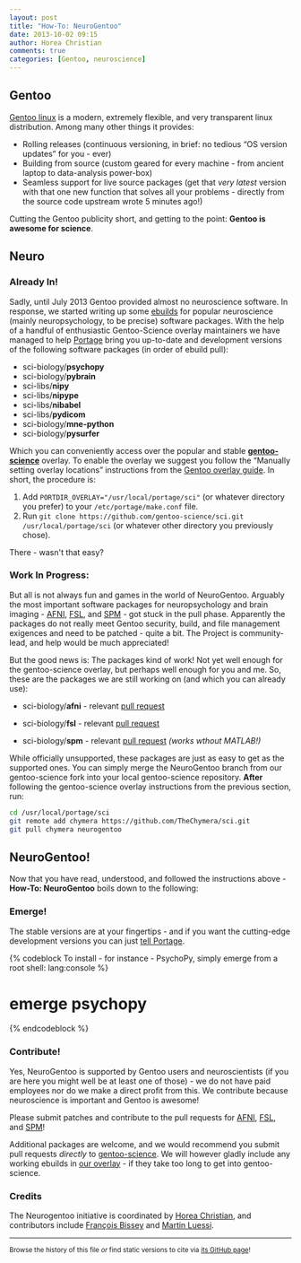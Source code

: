 ```yaml
---
layout: post
title: "How-To: NeuroGentoo"
date: 2013-10-02 09:15
author: Horea Christian
comments: true
categories: [Gentoo, neuroscience]
---
```


## Gentoo

[Gentoo linux](http://en.wikipedia.org/wiki/Gentoo_Linux) is a modern, extremely flexible, and very transparent linux distribution.
Among many other things it provides:

* Rolling releases (continuous versioning, in brief: no tedious “OS version updates” for you - ever)
* Building from source (custom geared for every machine - from ancient laptop to data-analysis power-box)
* Seamless support for live source packages (get that *very latest* version with that one new function that solves all your problems - directly from the source code upstream wrote 5 minutes ago!)

Cutting the Gentoo publicity short, and getting to the point: **Gentoo is awesome for science**.



## Neuro

### Already In!

Sadly, until July 2013 Gentoo provided almost no neuroscience software.
In response, we started writing up some [ebuilds](http://en.wikipedia.org/wiki/Ebuild) for popular neuroscience (mainly neuropsychology, to be precise) software packages.
With the help of a handful of enthusiastic Gentoo-Science overlay maintainers we have managed to help [Portage](<http://en.wikipedia.org/wiki/Portage_(software)>) bring you up-to-date and development versions of the following software packages (in order of ebuild pull):

* sci-biology/**psychopy**
* sci-biology/**pybrain**
* sci-libs/**nipy**
* sci-libs/**nipype**
* sci-libs/**nibabel**
* sci-libs/**pydicom**
* sci-biology/**mne-python**
* sci-biology/**pysurfer**

<!-- more -->

Which you can conveniently access over the popular and stable [**gentoo-science**](https://github.com/gentoo-science/sci) overlay.
To enable the overlay we suggest you follow the “Manually setting overlay locations” instructions from the [Gentoo overlay guide](http://wiki.gentoo.org/wiki/Overlay).
In short, the procedure is:

  1. Add ```PORTDIR_OVERLAY="/usr/local/portage/sci"``` (or whatever directory you prefer) to your ```/etc/portage/make.conf``` file.
  2. Run ```git clone https://github.com/gentoo-science/sci.git /usr/local/portage/sci``` (or whatever other directory you previously chose).

There - wasn't that easy?

### Work In Progress:

But all is not always fun and games in the world of NeuroGentoo.
Arguably the most important software packages for neuropsychology and brain imaging - [AFNI](http://en.wikipedia.org/wiki/Afni), [FSL](http://en.wikipedia.org/wiki/FMRIB_Software_Library), and [SPM](http://en.wikipedia.org/wiki/Spm) - got stuck in the pull phase.
Apparently the packages do not really meet Gentoo security, build, and file management exigences and need to be patched - quite a bit.
The Project is community-lead, and help would be much appreciated!

But the good news is: 
The packages kind of work!
Not yet well enough for the gentoo-science overlay, but perhaps well enough for you and me.
So, these are the packages we are still working on (and which you can already use):

* sci-biology/**afni** - relevant [pull request](https://github.com/gentoo-science/sci/pull/115)

* sci-biology/**fsl** - relevant [pull request](https://github.com/gentoo-science/sci/pull/118)

* sci-biology/**spm** - relevant [pull request](https://github.com/gentoo-science/sci/pull/107) *(works wthout MATLAB!)*

While officially unsupported, these packages are just as easy to get as the supported ones.
You can simply merge the NeuroGentoo branch from our gentoo-science fork into your local gentoo-science repository.
**After** following the gentoo-science overlay instructions from the previous section, run:
   
```bash
cd /usr/local/portage/sci
git remote add chymera https://github.com/TheChymera/sci.git
git pull chymera neurogentoo
```
    
## NeuroGentoo!

Now that you have read, understood, and followed the instructions above - **How-To: NeuroGentoo** boils down to the following:

### Emerge!

The stable versions are at your fingertips - and if you want the cutting-edge development versions you can just [tell Portage](http://wiki.gentoo.org/wiki/Knowledge_Base:Unmasking_a_package). 

{% codeblock To install - for instance - PsychoPy, simply emerge from a root shell: lang:console %}
# emerge psychopy
{% endcodeblock %}

### Contribute!

Yes, NeuroGentoo is supported by Gentoo users and neuroscientists (if you are here you might well be at least one of those) - 
we do not have paid employees nor do we make a direct profit from this.
We contribute because neuroscience is important and Gentoo is awesome!

Please submit patches and contribute to the pull requests for [AFNI](https://github.com/gentoo-science/sci/pull/115), [FSL](https://github.com/gentoo-science/sci/pull/118), and [SPM](https://github.com/gentoo-science/sci/pull/107)!

Additional packages are welcome, and we would recommend you submit pull requests *directly* to [gentoo-science](https://github.com/gentoo-science/sci).
We will however gladly include any working ebuilds in [our overlay](https://github.com/TheChymera/sci.git) - if they take too long to get into gentoo-science.

### Credits

The Neurogentoo initiative is coordinated by [Horea Christian](https://github.com/TheChymera), and contributors include [François Bissey](https://github.com/kiwifb) and [Martin Luessi](https://github.com/mluessi).

---
<sup>Browse the history of this file *or* find static versions to cite via [its GitHub page](https://github.com/TheChymera/chymeric_tutorials/blob/master/source/_posts/2013-10-02-neurogentoo.markdown)!</sup>

